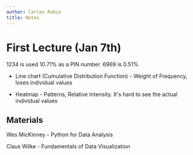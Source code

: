 ```yaml
---
author: Carlos Rubio
title: Notes
---
```


# First Lecture (Jan 7th)

1234 is used 10.71% as a PIN number. 6969 is 0.51%

- Line chart (Cumulative Distribution Function) - Weight of Frequency, loses
individual values

- Heatmap - Patterns, Relative Intensity. It's hard to see the actual individual
values

## Materials

Wes MicKinney - Python for Data Analysis

Claus Wilke - Fundamentals of Data Visualization 
